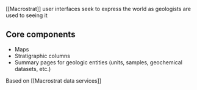 [[Macrostrat]] user interfaces seek to express the world as geologists are used
to seeing it

## Core components

- Maps
- Stratigraphic columns
- Summary pages for geologic entities (units, samples, geochemical datasets,
  etc.)

Based on [[Macrostrat data services]]
